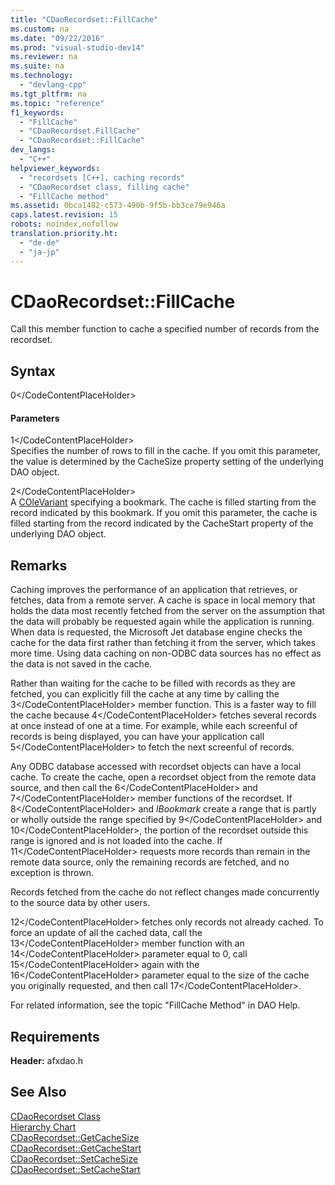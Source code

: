 ```yaml
---
title: "CDaoRecordset::FillCache"
ms.custom: na
ms.date: "09/22/2016"
ms.prod: "visual-studio-dev14"
ms.reviewer: na
ms.suite: na
ms.technology: 
  - "devlang-cpp"
ms.tgt_pltfrm: na
ms.topic: "reference"
f1_keywords: 
  - "FillCache"
  - "CDaoRecordset.FillCache"
  - "CDaoRecordset::FillCache"
dev_langs: 
  - "C++"
helpviewer_keywords: 
  - "recordsets [C++], caching records"
  - "CDaoRecordset class, filling cache"
  - "FillCache method"
ms.assetid: 0bca1482-c573-490b-9f5b-bb3ce79e946a
caps.latest.revision: 15
robots: noindex,nofollow
translation.priority.ht: 
  - "de-de"
  - "ja-jp"
---
```

# CDaoRecordset::FillCache
Call this member function to cache a specified number of records from the recordset.  
  
## Syntax  
  
<CodeContentPlaceHolder>0\</CodeContentPlaceHolder>  
#### Parameters  
 <CodeContentPlaceHolder>1\</CodeContentPlaceHolder>  
 Specifies the number of rows to fill in the cache. If you omit this parameter, the value is determined by the CacheSize property setting of the underlying DAO object.  
  
 <CodeContentPlaceHolder>2\</CodeContentPlaceHolder>  
 A [COleVariant](../vs140/colevariant-class.md) specifying a bookmark. The cache is filled starting from the record indicated by this bookmark. If you omit this parameter, the cache is filled starting from the record indicated by the CacheStart property of the underlying DAO object.  
  
## Remarks  
 Caching improves the performance of an application that retrieves, or fetches, data from a remote server. A cache is space in local memory that holds the data most recently fetched from the server on the assumption that the data will probably be requested again while the application is running. When data is requested, the Microsoft Jet database engine checks the cache for the data first rather than fetching it from the server, which takes more time. Using data caching on non-ODBC data sources has no effect as the data is not saved in the cache.  
  
 Rather than waiting for the cache to be filled with records as they are fetched, you can explicitly fill the cache at any time by calling the <CodeContentPlaceHolder>3\</CodeContentPlaceHolder> member function. This is a faster way to fill the cache because <CodeContentPlaceHolder>4\</CodeContentPlaceHolder> fetches several records at once instead of one at a time. For example, while each screenful of records is being displayed, you can have your application call <CodeContentPlaceHolder>5\</CodeContentPlaceHolder> to fetch the next screenful of records.  
  
 Any ODBC database accessed with recordset objects can have a local cache. To create the cache, open a recordset object from the remote data source, and then call the <CodeContentPlaceHolder>6\</CodeContentPlaceHolder> and <CodeContentPlaceHolder>7\</CodeContentPlaceHolder> member functions of the recordset. If <CodeContentPlaceHolder>8\</CodeContentPlaceHolder> and *lBookmark* create a range that is partly or wholly outside the range specified by <CodeContentPlaceHolder>9\</CodeContentPlaceHolder> and <CodeContentPlaceHolder>10\</CodeContentPlaceHolder>, the portion of the recordset outside this range is ignored and is not loaded into the cache. If <CodeContentPlaceHolder>11\</CodeContentPlaceHolder> requests more records than remain in the remote data source, only the remaining records are fetched, and no exception is thrown.  
  
 Records fetched from the cache do not reflect changes made concurrently to the source data by other users.  
  
 <CodeContentPlaceHolder>12\</CodeContentPlaceHolder> fetches only records not already cached. To force an update of all the cached data, call the <CodeContentPlaceHolder>13\</CodeContentPlaceHolder> member function with an <CodeContentPlaceHolder>14\</CodeContentPlaceHolder> parameter equal to 0, call <CodeContentPlaceHolder>15\</CodeContentPlaceHolder> again with the <CodeContentPlaceHolder>16\</CodeContentPlaceHolder> parameter equal to the size of the cache you originally requested, and then call <CodeContentPlaceHolder>17\</CodeContentPlaceHolder>.  
  
 For related information, see the topic "FillCache Method" in DAO Help.  
  
## Requirements  
 **Header:** afxdao.h  
  
## See Also  
 [CDaoRecordset Class](../vs140/cdaorecordset-class.md)   
 [Hierarchy Chart](../vs140/hierarchy-chart.md)   
 [CDaoRecordset::GetCacheSize](../vs140/cdaorecordset--getcachesize.md)   
 [CDaoRecordset::GetCacheStart](../vs140/cdaorecordset--getcachestart.md)   
 [CDaoRecordset::SetCacheSize](../vs140/cdaorecordset--setcachesize.md)   
 [CDaoRecordset::SetCacheStart](../vs140/cdaorecordset--setcachestart.md)